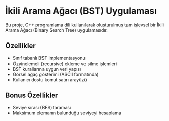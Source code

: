 # İkili Arama Ağacı (BST) Uygulaması

Bu proje, C++ programlama dili kullanılarak oluşturulmuş tam işlevsel bir İkili Arama Ağacı (Binary Search Tree) uygulamasıdır.

## Özellikler

- Sınıf tabanlı BST implementasyonu
- Özyinelemeli (recursive) ekleme ve silme işlemleri
- BST kurallarına uygun veri yapısı
- Görsel ağaç gösterimi (ASCII formatında)
- Kullanıcı dostu komut satırı arayüzü

## Bonus Özellikler

- Seviye sırası (BFS) taraması
- Maksimum elemanın bulunduğu seviyeyi hesaplama
